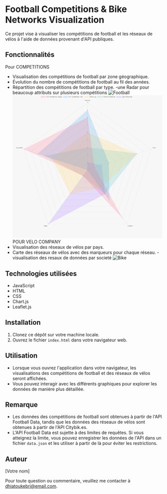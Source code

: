 # Football Competitions & Bike Networks Visualization

Ce projet vise à visualiser les compétitions de football et les réseaux de vélos à l'aide de données provenant d'API publiques.

## Fonctionnalités
Pour COMPETITIONS 
- Visualisation des compétitions de football par zone géographique.
- Évolution du nombre de compétitions de football au fil des années.
- Répartition des compétitions de football par type.
-une Radar pour beaucoup attributs sur plusieurs compétitions
![Football](images/football.png)
![Competitions](images/competitions/Radar.png)
POUR VELO COMPANY
- Visualisation des réseaux de vélos par pays.
- Carte des réseaux de vélos avec des marqueurs pour chaque réseau.
-visualisation des resaux de données par societé
![Bike](images/bikes.png)
## Technologies utilisées

- JavaScript
- HTML
- CSS
- Chart.js
- Leaflet.js

## Installation

1. Clonez ce dépôt sur votre machine locale.
2. Ouvrez le fichier `index.html` dans votre navigateur web.

## Utilisation

- Lorsque vous ouvrez l'application dans votre navigateur, les visualisations des compétitions de football et des réseaux de vélos seront affichées.
- Vous pouvez interagir avec les différents graphiques pour explorer les données de manière plus détaillée.

## Remarque

- Les données des compétitions de football sont obtenues à partir de l'API Football Data, tandis que les données des réseaux de vélos sont obtenues à partir de l'API Citybik.es.
- L'API Football Data est sujette à des limites de requêtes. Si vous atteignez la limite, vous pouvez enregistrer les données de l'API dans un fichier `data.json` et les utiliser à partir de là pour éviter les restrictions.

## Auteur

[Votre nom]

Pour toute question ou commentaire, veuillez me contacter à [dhiatoukebri@email.com](mailto:dhiatoukebri@email.com).
